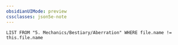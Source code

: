 ```yaml
---
obsidianUIMode: preview
cssclasses: json5e-note
---
```

```dataview
LIST FROM "5. Mechanics/Bestiary/Aberration" WHERE file.name != this.file.name
```

